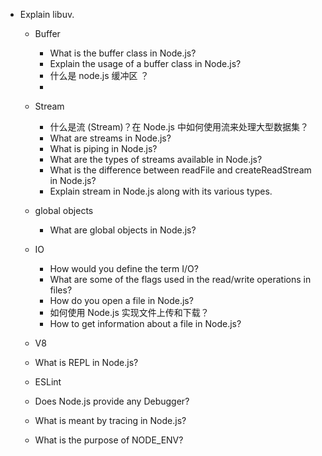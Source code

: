 - Explain libuv.


  -  Buffer

     -  What is the buffer class in Node.js?
     -  Explain the usage of a buffer class in Node.js?
     -  什么是 node.js 缓冲区 ？
     -  
  -  Stream

     -  什么是流 (Stream)？在 Node.js 中如何使用流来处理大型数据集？
     -  What are streams in Node.js?
     -  What is piping in Node.js?
     -  What are the types of streams available in Node.js?
     -  What is the difference between readFile and createReadStream in Node.js?
     -  Explain stream in Node.js along with its various types.
  -  global objects
     - What are global objects in Node.js?
  -  IO

     -  How would you define the term I/O? 
     -  What are some of the flags used in the read/write operations in files?
     -  How do you open a file in Node.js?
     -  如何使用 Node.js 实现文件上传和下载？
     -  How to get information about a file in Node.js?
  -  V8
  -  What is REPL in Node.js?
  -  ESLint
  -  Does Node.js provide any Debugger?
  -  What is meant by tracing in Node.js?
  -  What is the purpose of NODE_ENV?